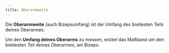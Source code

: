 ```yaml
---
title: Oberarmweite
---
```


Die **Oberarmweite** (auch Bizepsumfang) ist der Umfang des breitesten Teils deines Oberarmes.

Um den **Umfang deines Oberarms** zu messen, wickel das Maßband um den breitesten Teil deines Oberarmes, am Bizeps.
<MeasieImage />
